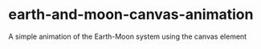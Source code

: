 # earth-and-moon-canvas-animation
A simple animation of the Earth-Moon system using the canvas element
